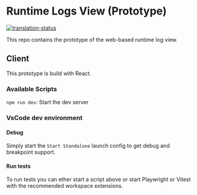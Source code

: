 # Runtime Logs View (Prototype)

[![translation-status](https://hosted.weblate.org/widget/axonivy/runtime-log/svg-badge.svg)](https://hosted.weblate.org/engage/axonivy/)

This repo contains the prototype of the web-based runtime log view.

## Client

This prototype is build with React.

### Available Scripts

`npm run dev`: Start the dev server

### VsCode dev environment

#### Debug

Simply start the `Start Standalone` launch config to get debug and breakpoint support.

#### Run tests

To run tests you can ether start a script above or start Playwright or Vitest with the recommended workspace extensions.
